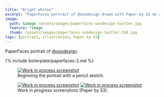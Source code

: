 ```yaml
---
title: "Bright whites"
excerpt: "PaperFaces portrait of @oxodesign drawn with Paper by 53 on an iPad."
image: 
  path: &image /assets/images/paperfaces-oxodesign-twitter.jpg 
  feature: *image
  thumb: /assets/images/paperfaces-oxodesign-twitter-150.jpg
tags: [portrait, illustration, Paper by 53]
---
```


PaperFaces portrait of <a href="http://twitter.com/oxodesign">@oxodesign</a>.

{% include boilerplate/paperfaces-2.md %}

<figure>
	<a href="{{ site.url }}/assets/images/paperfaces-oxodesign-process-1-lg.jpg"><img src="{{ site.url }}/assets/images/paperfaces-oxodesign-process-1-750.jpg" alt="Work in process screenshot"></a>
	<figcaption>Beginning the portrait with a pencil sketch.</figcaption>
</figure>

<figure class="half">
	<a href="{{ site.url }}/assets/images/paperfaces-oxodesign-process-2-lg.jpg"><img src="{{ site.url }}/assets/images/paperfaces-oxodesign-process-2-600.jpg" alt="Work in process screenshot"></a>
	<a href="{{ site.url }}/assets/images/paperfaces-oxodesign-process-3-lg.jpg"><img src="{{ site.url }}/assets/images/paperfaces-oxodesign-process-3-600.jpg" alt="Work in process screenshot"></a>
	<figcaption>Work in progress screenshots (Paper by 53).</figcaption>
</figure>
